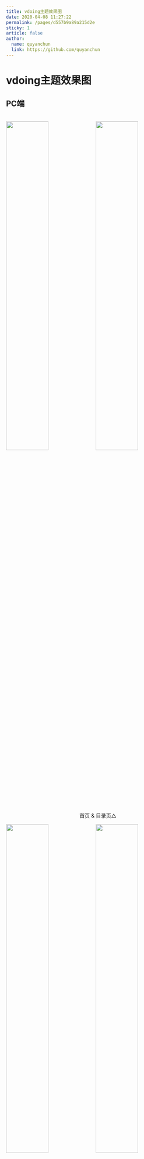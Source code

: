 ```yaml
---
title: vdoing主题效果图
date: 2020-04-08 11:27:22
permalink: /pages/d557b9a89a215d2e
sticky: 1
article: false
author:
  name: quyanchun
  link: https://github.com/quyanchun
---
```


# vdoing主题效果图

## PC端

<br/>
<img src="https://gcore.jsdelivr.net/gh/xugaoyi/image_store/blog/20200408125410.png" style="width:48%;"/>
<img src="https://gcore.jsdelivr.net/gh/xugaoyi/image_store/blog/20200408120138.png"  style="width:48%;" />
<p align="center">首页 & 目录页△</p>
<img src="https://gcore.jsdelivr.net/gh/xugaoyi/image_store/blog/20200408120144.png"  style="width:48%;" />
<img src="https://gcore.jsdelivr.net/gh/xugaoyi/image_store/blog/20200408120145.png"  style="width:48%;" />
<p align="center">文章详情页 & 时间轴页△</p>

## 首页个性化大图

<br/>
<img src="https://gcore.jsdelivr.net/gh/xugaoyi/image_store/blog/20200408125412.png" />
<p align="center">首页个性化大图△</p>

## 深色模式和阅读模式

<br/>
<img src="https://gcore.jsdelivr.net/gh/xugaoyi/image_store/blog/20200408125408.png"  style="width:48%;" />
<img src="https://gcore.jsdelivr.net/gh/xugaoyi/image_store/blog/20200408120139.png"  style="width:48%;" />
<p align="center">深色模式△</p>
<img src="https://gcore.jsdelivr.net/gh/xugaoyi/image_store/blog/20200408125409.png"  style="width:48%;" />
<img src="https://gcore.jsdelivr.net/gh/xugaoyi/image_store/blog/20200408120143.png"  style="width:48%;" />
<p align="center">阅读模式△</p>

## 移动端

<br/>
<img src="https://gcore.jsdelivr.net/gh/xugaoyi/image_store/blog/20200408120606.png" style="width:24%;" />
<img src="https://gcore.jsdelivr.net/gh/xugaoyi/image_store/blog/20200408120147.png" style="width:24%;" />
<img src="https://gcore.jsdelivr.net/gh/xugaoyi/image_store/blog/20200408120148.png" style="width:24%;" />
<img src="https://gcore.jsdelivr.net/gh/xugaoyi/image_store/blog/20200408130831.png" style="width:24%;" />
<p align="center">移动端效果△</p>

<style scoped>
    /* .content__default img{border: 1px solid #ccc;} */
</style>

